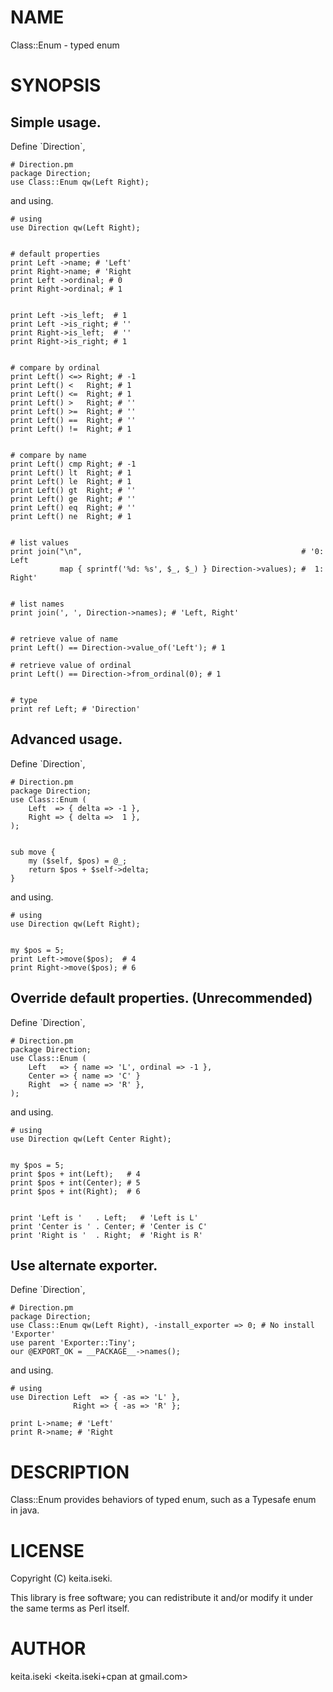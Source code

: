 # NAME

Class::Enum - typed enum

# SYNOPSIS

## Simple usage.

Define \`Direction\`,

    # Direction.pm
    package Direction;
    use Class::Enum qw(Left Right);

and using.

    # using
    use Direction qw(Left Right);
    

    # default properties
    print Left ->name; # 'Left'
    print Right->name; # 'Right
    print Left ->ordinal; # 0
    print Right->ordinal; # 1
    

    print Left ->is_left;  # 1
    print Left ->is_right; # ''
    print Right->is_left;  # ''
    print Right->is_right; # 1
    

    # compare by ordinal
    print Left() <=> Right; # -1
    print Left() <   Right; # 1
    print Left() <=  Right; # 1
    print Left() >   Right; # ''
    print Left() >=  Right; # ''
    print Left() ==  Right; # ''
    print Left() !=  Right; # 1
    

    # compare by name
    print Left() cmp Right; # -1
    print Left() lt  Right; # 1
    print Left() le  Right; # 1
    print Left() gt  Right; # ''
    print Left() ge  Right; # ''
    print Left() eq  Right; # ''
    print Left() ne  Right; # 1
    

    # list values
    print join("\n",                                                 # '0: Left
               map { sprintf('%d: %s', $_, $_) } Direction->values); #  1: Right'
    

    # list names
    print join(', ', Direction->names); # 'Left, Right'
    

    # retrieve value of name
    print Left() == Direction->value_of('Left'); # 1

    # retrieve value of ordinal
    print Left() == Direction->from_ordinal(0); # 1
    

    # type
    print ref Left; # 'Direction'

## Advanced usage.

Define \`Direction\`,

    # Direction.pm
    package Direction;
    use Class::Enum (
        Left  => { delta => -1 },
        Right => { delta =>  1 },
    );
    

    sub move {
        my ($self, $pos) = @_;
        return $pos + $self->delta;
    }

and using.

    # using
    use Direction qw(Left Right);
    

    my $pos = 5;
    print Left->move($pos);  # 4
    print Right->move($pos); # 6

## Override default properties. (Unrecommended)

Define \`Direction\`,

    # Direction.pm
    package Direction;
    use Class::Enum (
        Left   => { name => 'L', ordinal => -1 },
        Center => { name => 'C' }
        Right  => { name => 'R' },
    );

and using.

    # using
    use Direction qw(Left Center Right);
    

    my $pos = 5;
    print $pos + int(Left);   # 4
    print $pos + int(Center); # 5
    print $pos + int(Right);  # 6
    

    print 'Left is '   . Left;   # 'Left is L'
    print 'Center is ' . Center; # 'Center is C'
    print 'Right is '  . Right;  # 'Right is R'

## Use alternate exporter.

Define \`Direction\`,

    # Direction.pm
    package Direction;
    use Class::Enum qw(Left Right), -install_exporter => 0; # No install 'Exporter'
    use parent 'Exporter::Tiny';
    our @EXPORT_OK = __PACKAGE__->names();

and using.

    # using
    use Direction Left  => { -as => 'L' },
                  Right => { -as => 'R' };

    print L->name; # 'Left'
    print R->name; # 'Right

# DESCRIPTION

Class::Enum provides behaviors of typed enum, such as a Typesafe enum in java.

# LICENSE

Copyright (C) keita.iseki.

This library is free software; you can redistribute it and/or modify
it under the same terms as Perl itself.

# AUTHOR

keita.iseki <keita.iseki+cpan at gmail.com>
